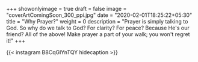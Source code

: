 +++
showonlyimage = true
draft = false
image = "coverArtComingSoon_300_ppi.jpg"
date = "2020-02-01T18:25:22+05:30"
title = "Why Prayer?"
weight = 0
description = "Prayer is simply talking to God. So why do we talk to God? For clarity? For peace? Because He's our friend? All of the above! Make prayer a part of your walk; you won't regret it!"
+++


{{< instagram B8CqGlYnTQY hidecaption >}}
